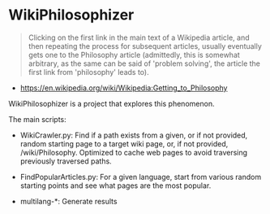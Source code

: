 
# WikiPhilosophizer

> Clicking on the first link in the main text of a Wikipedia article, and then
> repeating the process for subsequent articles, usually eventually gets one to
> the Philosophy article (admittedly, this is somewhat arbitrary, as the same
> can be said of 'problem solving', the article the first link from 'philosophy'
> leads to).

- https://en.wikipedia.org/wiki/Wikipedia:Getting_to_Philosophy

WikiPhilosophizer is a project that explores this phenomenon.

The main scripts:

* WikiCrawler.py: Find if a path exists from a given, or if not provided, random starting page to a target wiki page, or, if not provided, /wiki/Philosophy. Optimized to cache web pages to avoid traversing previously traversed paths.

* FindPopularArticles.py: For a given language, start from various random starting points and see what pages are the most popular.

* multilang-\*: Generate results
